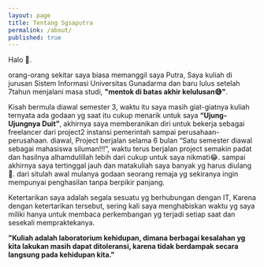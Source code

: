 ```yaml
---
layout: page
title: Tentang Sgsaputra
permalink: /about/
published: true
---
```

Halo 👋.

orang-orang sekitar saya biasa memanggil saya Putra, Saya kuliah di jurusan Sistem Informasi Universitas Gunadarma dan baru lulus setelah 7tahun menjalani masa studi, **"mentok di batas akhir kelulusan😅"**.

Kisah bermula diawal semester 3, waktu itu saya masih giat-giatnya kuliah ternyata ada godaan yg saat itu cukup menarik untuk saya **“Ujung-Ujungnya Duit”**, akhirnya saya memberanikan diri untuk bekerja sebagai freelancer dari project2 instansi pemerintah sampai perusahaan-perusahaan. diawal, Project berjalan selama 6 bulan “Satu semester diawal sebagai mahasiswa siluman!!!”, waktu terus berjalan project semakin padat dan hasilnya alhamdulillah lebih dari cukup untuk saya nikmati😂. sampai akhirnya saya tertinggal jauh dan matakuliah saya banyak yg harus diulang🥺. dari situlah awal mulanya godaan seorang remaja yg sekiranya ingin mempunyai penghasilan tanpa berpikir panjang.

Ketertarikan saya adalah segala sesuatu yg berhubungan dengan IT, Karena dengan ketertarikan tersebut, sering kali saya menghabiskan waktu yg saya miliki hanya untuk membaca perkembangan yg terjadi setiap saat dan sesekali mempraktekanya.

**"Kuliah adalah laboratorium kehidupan, dimana berbagai kesalahan yg kita lakukan masih dapat ditoleransi, karena tidak berdampak secara langsung pada kehidupan kita."**
